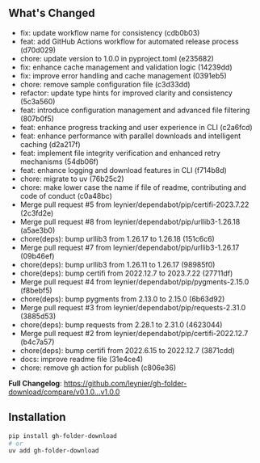 ## What's Changed

- fix: update workflow name for consistency (cdb0b03)
- feat: add GitHub Actions workflow for automated release process (d70d029)
- chore: update version to 1.0.0 in pyproject.toml (e235682)
- fix: enhance cache management and validation logic (14239dd)
- fix: improve error handling and cache management (0391eb5)
- chore: remove sample configuration file (c3d33dd)
- refactor: update type hints for improved clarity and consistency (5c3a560)
- feat: introduce configuration management and advanced file filtering (807b0f5)
- feat: enhance progress tracking and user experience in CLI (c2a6fcd)
- feat: enhance performance with parallel downloads and intelligent caching (d2a217f)
- feat: implement file integrity verification and enhanced retry mechanisms (54db06f)
- feat: enhance logging and download features in CLI (f714b8d)
- chore: migrate to uv (76b25c2)
- chore: make lower case the name if file of readme, contributing and code of conduct (c0a48bc)
- Merge pull request #5 from leynier/dependabot/pip/certifi-2023.7.22 (2c3fd2e)
- Merge pull request #8 from leynier/dependabot/pip/urllib3-1.26.18 (a5ae3b0)
- chore(deps): bump urllib3 from 1.26.17 to 1.26.18 (151c6c6)
- Merge pull request #7 from leynier/dependabot/pip/urllib3-1.26.17 (09b46ef)
- chore(deps): bump urllib3 from 1.26.11 to 1.26.17 (98985f0)
- chore(deps): bump certifi from 2022.12.7 to 2023.7.22 (27711df)
- Merge pull request #4 from leynier/dependabot/pip/pygments-2.15.0 (f8bebf5)
- chore(deps): bump pygments from 2.13.0 to 2.15.0 (6b63d92)
- Merge pull request #3 from leynier/dependabot/pip/requests-2.31.0 (3885d53)
- chore(deps): bump requests from 2.28.1 to 2.31.0 (4623044)
- Merge pull request #2 from leynier/dependabot/pip/certifi-2022.12.7 (b4c7a57)
- chore(deps): bump certifi from 2022.6.15 to 2022.12.7 (3871cdd)
- docs: improve readme file (31e4ce4)
- chore: remove gh action for publish (c806e36)

**Full Changelog**: https://github.com/leynier/gh-folder-download/compare/v0.1.0...v1.0.0

## Installation

```bash
pip install gh-folder-download
# or
uv add gh-folder-download
```
